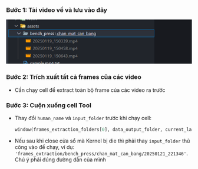 ### Bước 1: Tải video về và lưu vào đây
![alt text](./image.png)

### Bước 2: Trích xuất tất cả frames của các video
- Cần chạy cell để extract toàn bộ frame của các video ra trước

### Bước 3: Cuộn xuống cell Tool
- Thay đổi `human_name` và `input_folder` trước khi chạy cell: 

    ```python
    window(frames_extraction_folders[0], data_output_folder, current_labels, primary_label)
    ```
- Nếu sau khi close cửa sổ mà Kernel bị die thì phải thay `input_folder` thủ công vào để chạy, ví dụ: `'frames_extraction/bench_press/chan_mat_can_bang/20250121_221346'`. Chú ý phải đúng đường dẫn của mình
